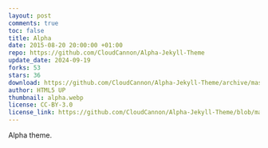 ```yaml
---
layout: post
comments: true
toc: false
title: Alpha
date: 2015-08-20 20:00:00 +01:00
repo: https://github.com/CloudCannon/Alpha-Jekyll-Theme
update_date: 2024-09-19
forks: 53
stars: 36
download: https://github.com/CloudCannon/Alpha-Jekyll-Theme/archive/master.zip
author: HTML5 UP
thumbnail: alpha.webp
license: CC-BY-3.0
license_link: https://github.com/CloudCannon/Alpha-Jekyll-Theme/blob/master/LICENSE.txt
---
```


Alpha theme.
